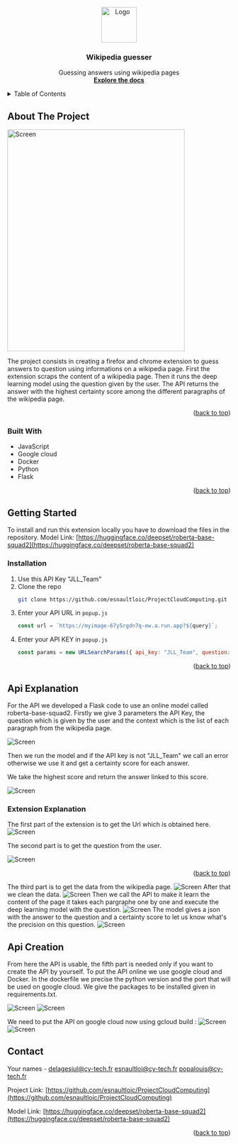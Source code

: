 <div id="top"></div>

<!-- PROJECT LOGO -->
<br />
<div align="center">
  <a href="https://github.com/github_username/repo_name">
    <img src="images/logo.png" alt="Logo" width="80" height="80">
  </a>

<h3 align="center">Wikipedia guesser</h3>

  <p align="center">
    Guessing answers using wikipedia pages
    <br />
    <a href="https://github.com/esnaultloic/ProjectCloudComputing"><strong>Explore the docs</strong></a>
    <br />
  </p>
</div>



<!-- TABLE OF CONTENTS -->
<details>
  <summary>Table of Contents</summary>
  <ol>
    <li>
      <a href="#about-the-project">About The Project</a>
      <ul>
        <li><a href="#built-with">Built With</a></li>
      </ul>
    </li>
    <li>
      <a href="#getting-started">Getting Started</a>
      <ul>
        <li><a href="#installation">Installation</a></li>
      </ul>
    </li>
    <li><a href="#api-explanation">API explanation</a></li>
    <li><a href="#extension-explanation">Extension explanation</a></li>
    <li><a href="#api-creation">API Creation</a></li>
    <li><a href="#contact">Contact</a></li>
    
  </ol>
</details>



<!-- ABOUT THE PROJECT -->
## About The Project

<img src="images/SsCloudComputing.png" alt="Screen" width="400" height="500">

The project consists in creating a firefox and chrome extension to guess answers to question using informations on a wikipedia page.
First the extension scraps the content of a wikipedia page.
Then it runs the deep learning model using the question given by the user.
The API returns the answer with the highest certainty score among the different paragraphs of the wikipedia page.
<p align="right">(<a href="#top">back to top</a>)</p>



### Built With

* JavaScript
* Google cloud
* Docker
* Python
* Flask

<p align="right">(<a href="#top">back to top</a>)</p>

<!-- GETTING STARTED -->
## Getting Started

To install and run this extension locally you have to download the files in the repository.
Model Link: [https://huggingface.co/deepset/roberta-base-squad2](https://huggingface.co/deepset/roberta-base-squad2)

### Installation

1. Use this API Key "JLL_Team"
2. Clone the repo
   ```sh
   git clone https://github.com/esnaultloic/ProjectCloudComputing.git
   ```
3. Enter your API URL in `popup.js`
   ```js
   const url = `https://myimage-67y5rgdn7q-ew.a.run.app?${query}`;
   ```
4. Enter your API KEY in `popup.js`
   ```js
   const params = new URLSearchParams({ api_key: "JLL_Team", question: question, context: context });
   ```
<p align="right">(<a href="#top">back to top</a>)</p>

<!-- CODE EXPLANATION -->
## Api Explanation

For the API we developed a Flask code to use an online model called roberta-base-squad2.
Firstly we give 3 parameters the API Key, the question which is given by the user and the context which is the list of each paragraph from the wikipedia page.

<img src="images/SsAPIParameters.png" alt="Screen">

Then we run the model and if the API key is not "JLL_Team" we call an error otherwise we use it and get a certainty score for each answer.

We take the highest score and return the answer linked to this score.

<img src="images/SsAPIAnswer.png" alt="Screen">

### Extension Explanation

The first part of the extension is to get the Url which is obtained here.
<img src="images/SsGetUrl.png" alt="Screen">

The second part is to get the question from the user.

<img src="images/SsQuestion.png" alt="Screen">
<p align="right">(<a href="#top">back to top</a>)</p>
The third part is to get the data from the wikipedia page.
<img src="images/SsGetData.png" alt="Screen">
After that we clean the data.
<img src="images/SsCleanData.png" alt="Screen">
Then we call the API to make it learn the content of the page it takes each pargraphe one by one and execute the deep learning model with the question.
<img src="images/SsCallAPI.png" alt="Screen">
The model gives a json with the answer to the question and a certainty score to let us know what's the precision on this question.
<img src="images/SsGetAnswer.png" alt="Screen">



<!-- API CREATION -->
## Api Creation
From here the API is usable, the fifth part is needed only if you want to create the API by yourself.
To put the API online we use google cloud and Docker. 
In the dockerfile we precise the python version and the port that will be used on google cloud. We give the packages to be installed given in requirements.txt.

<img src="images/SsDocker.png" alt="Screen">

<img src="images/SsRequirements.png" alt="Screen">

We need to put the API on google cloud now using gcloud build :
<img src="images/SsGcloudBuild.png" alt="Screen">
<img src="images/SsGcloudBuilded.png" alt="Screen">
<!-- CONTACT -->
## Contact

Your names - delagesjul@cy-tech.fr esnaultloi@cy-tech.fr popalouis@cy-tech.fr

Project Link: [https://github.com/esnaultloic/ProjectCloudComputing](https://github.com/esnaultloic/ProjectCloudComputing)

Model Link: [https://huggingface.co/deepset/roberta-base-squad2](https://huggingface.co/deepset/roberta-base-squad2)

<p align="right">(<a href="#top">back to top</a>)</p>
